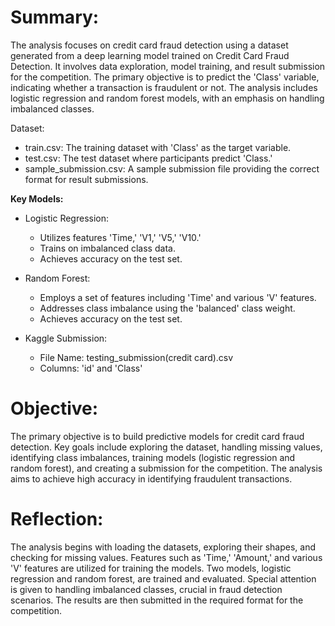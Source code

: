 # Summary:

The analysis focuses on credit card fraud detection using a dataset generated from a deep learning model trained on Credit Card Fraud Detection. It involves data exploration, model training, and result submission for the competition. The primary objective is to predict the 'Class' variable, indicating whether a transaction is fraudulent or not. The analysis includes logistic regression and random forest models, with an emphasis on handling imbalanced classes.

Dataset:
- train.csv: The training dataset with 'Class' as the target variable.
- test.csv: The test dataset where participants predict 'Class.'
- sample_submission.csv: A sample submission file providing the correct format for result submissions.

**Key Models:**

- Logistic Regression:
   - Utilizes features 'Time,' 'V1,' 'V5,' 'V10.'
   - Trains on imbalanced class data.
   - Achieves accuracy on the test set.
   
- Random Forest:
   - Employs a set of features including 'Time' and various 'V' features.
   - Addresses class imbalance using the 'balanced' class weight.
   - Achieves accuracy on the test set.
   
- Kaggle Submission:
   - File Name: testing_submission(credit card).csv
   - Columns: 'id' and 'Class'

# Objective:
The primary objective is to build predictive models for credit card fraud detection. Key goals include exploring the dataset, handling missing values, identifying class imbalances, training models (logistic regression and random forest), and creating a submission for the competition. The analysis aims to achieve high accuracy in identifying fraudulent transactions.

# Reflection:
The analysis begins with loading the datasets, exploring their shapes, and checking for missing values. Features such as 'Time,' 'Amount,' and various 'V' features are utilized for training the models. Two models, logistic regression and random forest, are trained and evaluated. Special attention is given to handling imbalanced classes, crucial in fraud detection scenarios. The results are then submitted in the required format for the competition.
